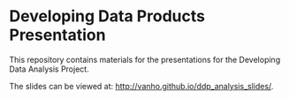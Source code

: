 Developing Data Products Presentation
=====================================

This repository contains materials for the presentations for the Developing Data Analysis Project.

The slides can be viewed at: <http://vanho.github.io/ddp_analysis_slides/>.
